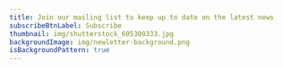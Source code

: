 ```yaml
---
title: Join our mailing list to keep up to date on the latest news
subscribeBtnLabel: Subscribe
thumbnail: img/shutterstock_605300333.jpg
backgroundImage: img/newletter-background.png
isBackgroundPattern: true
---
```

